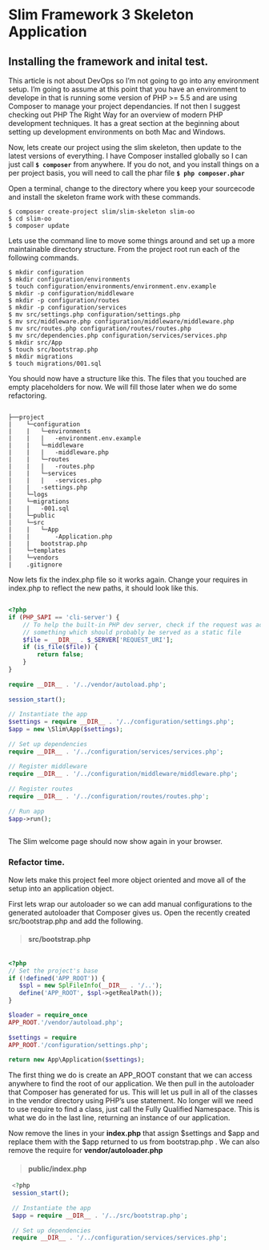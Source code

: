 # Slim Framework 3 Skeleton Application

## Installing the framework and inital test.
This article is not about DevOps so I’m not going to go into any environment setup. I’m going to assume at this point that you have an environment to develope in that is running some version of PHP >= 5.5 and are using Composer to manage your project dependancies. If not then I suggest checking out PHP The Right Way for an overview of modern PHP development techniques. It has a great section at the beginning about setting up development environments on both Mac and Windows.

Now, lets create our project using the slim skeleton, then update to the latest versions of everything. I have Composer installed globally so I can just call **``` $ composer ```** from anywhere. If you do not, and you install things on a per project basis, you will need to call the phar file **``` $ php composer.phar ```**

Open a terminal, change to the directory where you keep your sourcecode and install the skeleton frame work with these commands.

```shell
$ composer create-project slim/slim-skeleton slim-oo
$ cd slim-oo
$ composer update
```

Lets use the command line to move some things around and set up a more maintainable directory structure. From the project root run each of the following commands.

```shell
$ mkdir configuration
$ mkdir configuration/environments
$ touch configuration/environments/environment.env.example
$ mkdir -p configuration/middleware
$ mkdir -p configuration/routes
$ mkdir -p configuration/services
$ mv src/settings.php configuration/settings.php
$ mv src/middleware.php configuration/middleware/middleware.php
$ mv src/routes.php configuration/routes/routes.php
$ mv src/dependencies.php configuration/services/services.php
$ mkdir src/App
$ touch src/bootstrap.php
$ mkdir migrations
$ touch migrations/001.sql
```


You should now have a structure like this. The files that you touched are empty placeholders for now. We will fill those later when we do some refactoring.


```shell

├──project
|    └─configuration
|    |   └─environments
|    |   |   -environment.env.example
|    |   └─middleware
|    |   |   -middleware.php
|    |   └─routes
|    |   |   -routes.php
|    |   └─services
|    |   |   -services.php
|    |   -settings.php
|    └─logs
|    └─migrations
|    |   -001.sql
|    └─public
|    └─src
|    |   └─App
|    |       -Application.php
|    |   bootstrap.php
|    └─templates
|    └─vendors
|    .gitignore

```

Now lets fix the index.php file so it works again. Change your requires in index.php to reflect the new paths, it should look like this.


```php

<?php
if (PHP_SAPI == 'cli-server') {
    // To help the built-in PHP dev server, check if the request was actually for
    // something which should probably be served as a static file
    $file = __DIR__ . $_SERVER['REQUEST_URI'];
    if (is_file($file)) {
        return false;
    }
}
 
require __DIR__ . '/../vendor/autoload.php';
 
session_start();
 
// Instantiate the app
$settings = require __DIR__ . '/../configuration/settings.php';
$app = new \Slim\App($settings);
 
// Set up dependencies
require __DIR__ . '/../configuration/services/services.php';
 
// Register middleware
require __DIR__ . '/../configuration/middleware/middleware.php';
 
// Register routes
require __DIR__ . '/../configuration/routes/routes.php';
 
// Run app
$app->run();
 
 ```

The Slim welcome page should now show again in your browser.

### Refactor time. 
Now lets make this project feel more object oriented and move all of the setup into an application object.

First lets wrap our autoloader so we can add manual configurations to the generated autoloader that Composer gives us. Open the recently created src/bootstrap.php and add the following.

>#### src/bootstrap.php

 ```php

 <?php
 // Set the project's base
 if (!defined('APP_ROOT')) {
    $spl = new SplFileInfo(__DIR__ . '/..');
    define('APP_ROOT', $spl->getRealPath());
 }

 $loader = require_once 
 APP_ROOT.'/vendor/autoload.php';
  
 $settings = require 
 APP_ROOT.'/configuration/settings.php';
  
 return new App\Application($settings);
 
 ```


The first thing we do is create an APP_ROOT constant that we can access anywhere to find the root of our application. We then pull in the autoloader that Composer has generated for us. This will let us pull in all of the classes in the vendor directory using PHP’s use statement. No longer will we need to use require to find a class, just call the Fully Qualified Namespace. This is what we do in the last line, returning an instance of our application.



Now remove the lines in your __index.php__ that assign  $settings and $app   and replace them with the   $app  returned to us from  bootstrap.php . We can also remove the require for **vendor/autoloader.php**

>#### public/index.php

```php
 <?php
 session_start();
 
 // Instantiate the app
 $app = require __DIR__ . '/../src/bootstrap.php';
 
 // Set up dependencies
 require __DIR__ . '/../configuration/services/services.php';
 
 ```